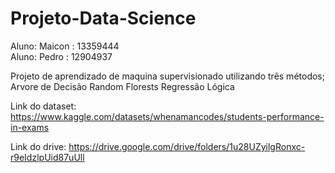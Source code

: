 # Projeto-Data-Science

Aluno: Maicon : 13359444 </br>
Aluno: Pedro  : 12904937

Projeto de aprendizado de maquina supervisionado utilizando três métodos;
Arvore de Decisão
Random Florests
Regressão Lógica

Link do dataset: https://www.kaggle.com/datasets/whenamancodes/students-performance-in-exams

Link do drive: https://drive.google.com/drive/folders/1u28UZyilgRonxc-r9eIdzlpUid87uUll
